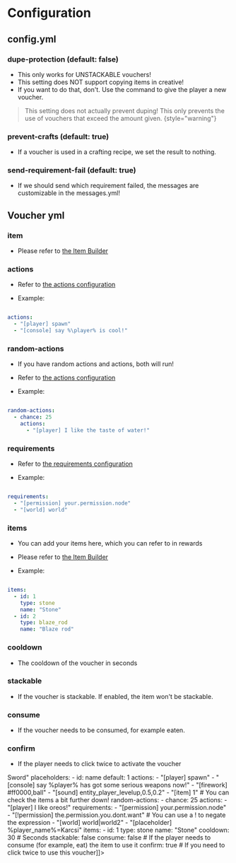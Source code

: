 # Configuration

## config.yml

### dupe-protection (default: false)

* This only works for UNSTACKABLE vouchers!
* This setting does NOT support copying items in creative!
* If you want to do that, don't. Use the command to give the player a new voucher.

> This setting does not actually prevent duping!
> This only prevents the use of vouchers that exceed the amount given.
> {style="warning"}

### prevent-crafts (default: true)

* If a voucher is used in a crafting recipe, we set the result to nothing.

### send-requirement-fail (default: true)

* If we should send which requirement failed, the messages are customizable in the messages.yml!

## Voucher yml

### item

* Please refer to [the Item Builder](Item-Builder.md)

### actions

* Refer to [the actions configuration](Actions.md)

* Example:

```yaml

actions:
  - "[player] spawn"
  - "[console] say %\player% is cool!"
```

### random-actions

* If you have random actions and actions, both will run!
* Refer to [the actions configuration](Actions.md)

* Example:

```yaml

random-actions:
  - chance: 25
    actions:
      - "[player] I like the taste of water!"
```

### requirements

* Refer to [the requirements configuration](Requirements.md)

* Example:

```yaml

requirements:
  - "[permission] your.permission.node"
  - "[world] world"
```

### items

* You can add your items here, which you can refer to in rewards
* Please refer to [the Item Builder](Item-Builder.md)

* Example:

```yaml

items:
  - id: 1
    type: stone
    name: "Stone"
  - id: 2
    type: blaze_rod
    name: "Blaze rod"
```

### cooldown

* The cooldown of the voucher in seconds

### stackable

* If the voucher is stackable. If enabled, the item won't be stackable.

### consume

* If the voucher needs to be consumed, for example eaten.

### confirm

* If the player needs to click twice to activate the voucher

<procedure title="example.yml" collapsible="true"><step>
<code-block lang="yaml" ignore-vars="true" collapsible="false" validate="false">
  <![CDATA[item:
  type: "stone_sword"
  name: "<red>Sword"

placeholders:
- id: name
  default: 1

actions:

- "[player] spawn"
- "[console] say %player% has got some serious weapons now!"
- "[firework] #ff0000,ball"
- "[sound] entity_player_levelup,0.5,0.2"
- "[item] 1" # You can check the items a bit further down!

random-actions:
- chance: 25
  actions:
    - "[player] I like oreos!"

requirements:
- "[permission] your.permission.node"
- "[!permission] the.permission.you.dont.want" # You can use a ! to negate the expression
- "[world] world|world2"
- "[placeholder] %player_name%=Karcsi"

items:

- id: 1
  type: stone
  name: "Stone"

cooldown: 30 # Seconds
stackable: false
consume: false # If the player needs to consume (for example, eat) the item to use it
confirm: true # If you need to click twice to use this voucher]]>
</code-block></step>
</procedure>